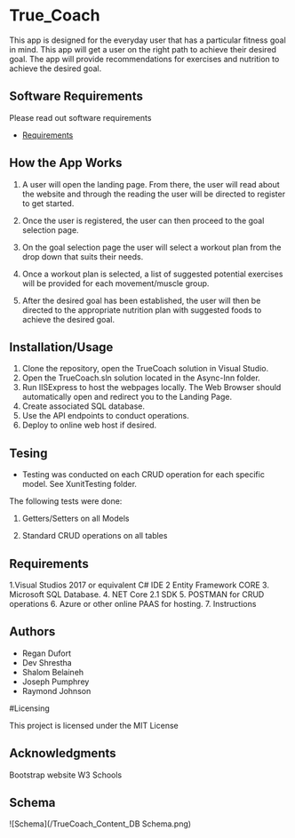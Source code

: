 # True_Coach

This app is designed for the everyday user that has a particular fitness goal in mind. This app will get a user on the right path to achieve their desired goal. The app will provide recommendations for exercises and nutrition to achieve the desired goal. 

## Software Requirements 
Please read out software requirements
* [Requirements](/Requirements.md)  

## How the App Works

1. A user will open the landing page. From there, the user will read about the website and through the reading the user will be directed to register to get started. 

2. Once the user is registered, the user can then proceed to the goal selection page. 

3. On the goal selection page the user will select a workout plan from the drop down that suits their needs.

4. Once a workout plan is selected, a list of suggested potential exercises will be provided for each movement/muscle group. 

5. After the desired goal has been established, the user will then be directed to the appropriate nutrition plan with suggested foods to achieve the desired goal.


## Installation/Usage
1. Clone the repository, open the TrueCoach solution in Visual Studio.
2. Open the TrueCoach.sln solution located in the Async-Inn folder.
3. Run IISExpress to host the webpages locally. The Web Browser should automatically open and redirect you to the Landing Page.
4. Create associated SQL database.
5. Use the API endpoints to conduct operations.
6. Deploy to online web host if desired.


## Tesing
* Testing was conducted on each CRUD operation for each specific model. See XunitTesting folder.

The following tests were done:

1. Getters/Setters on all Models

2. Standard CRUD operations on all tables

## Requirements
1.Visual Studios 2017 or equivalent C# IDE
2 Entity Framework CORE
3. Microsoft SQL Database.
4. NET Core 2.1 SDK
5. POSTMAN for CRUD operations
6. Azure or other online PAAS for hosting.
7. Instructions

## Authors
* Regan Dufort
* Dev Shrestha
* Shalom Belaineh
* Joseph Pumphrey
* Raymond Johnson

#Licensing 

This project is licensed under the MIT License

## Acknowledgments

Bootstrap website
W3 Schools

## Schema
![Schema](/TrueCoach_Content_DB Schema.png)  
